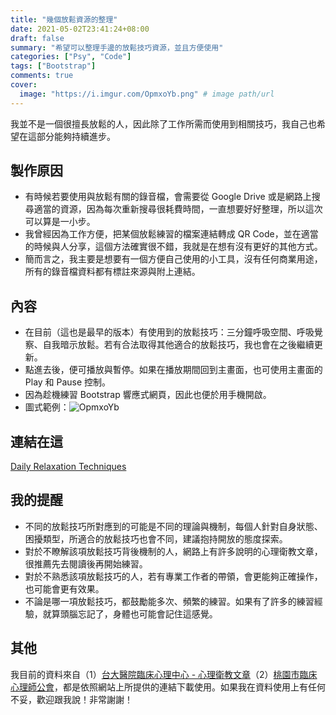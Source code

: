 ```yaml
---
title: "幾個放鬆資源的整理"
date: 2021-05-02T23:41:24+08:00
draft: false
summary: "希望可以整理手邊的放鬆技巧資源，並且方便使用"
categories: ["Psy", "Code"]
tags: ["Bootstrap"]
comments: true
cover:
  image: "https://i.imgur.com/OpmxoYb.png" # image path/url
---
```


我並不是一個很擅長放鬆的人，因此除了工作所需而使用到相關技巧，我自己也希望在這部分能夠持續進步。

## 製作原因

- 有時候若要使用與放鬆有關的錄音檔，會需要從 Google Drive 或是網路上搜尋適當的資源，因為每次重新搜尋很耗費時間，一直想要好好整理，所以這次可以算是一小步。
- 我曾經因為工作方便，把某個放鬆練習的檔案連結轉成 QR Code，並在適當的時候與人分享，這個方法確實很不錯，我就是在想有沒有更好的其他方式。
- 簡而言之，我主要是想要有一個方便自己使用的小工具，沒有任何商業用途，所有的錄音檔資料都有標註來源與附上連結。

## 內容

- 在目前（這也是最早的版本）有使用到的放鬆技巧：三分鐘呼吸空間、呼吸覺察、自我暗示放鬆。若有合法取得其他適合的放鬆技巧，我也會在之後繼續更新。
- 點進去後，便可播放與暫停。如果在播放期間回到主畫面，也可使用主畫面的 Play 和 Pause 控制。
- 因為趁機練習 Bootstrap 響應式網頁，因此也便於用手機開啟。
- 圖式範例：![OpmxoYb](https://i.imgur.com/OpmxoYb.png)

## 連結在這

[Daily Relaxation Techniques](https://bunreal.github.io/RelaxPractice/)

## 我的提醒

- 不同的放鬆技巧所對應到的可能是不同的理論與機制，每個人針對自身狀態、困擾類型，所適合的放鬆技巧也會不同，建議抱持開放的態度探索。
- 對於不瞭解該項放鬆技巧背後機制的人，網路上有許多說明的心理衛教文章，很推薦先去閱讀後再開始練習。
- 對於不熟悉該項放鬆技巧的人，若有專業工作者的帶領，會更能夠正確操作，也可能會更有效果。
- 不論是哪一項放鬆技巧，都鼓勵能多次、頻繁的練習。如果有了許多的練習經驗，就算頭腦忘記了，身體也可能會記住這感覺。

## 其他

我目前的資料來自（1）[台大醫院臨床心理中心 - 心理衛教文章](https://www.ntuh.gov.tw/CPC/Download.action?q_type=A02&agroup=a#top)（2）[桃園市臨床心理師公會](https://www.taoyuanpsy.url.tw/hot_383282.html)，都是依照網站上所提供的連結下載使用。如果我在資料使用上有任何不妥，歡迎跟我說！非常謝謝！
